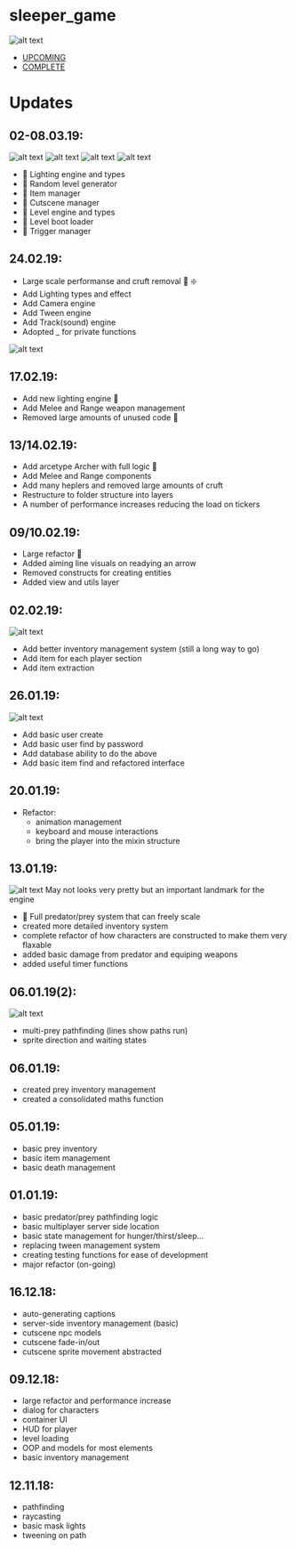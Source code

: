# sleeper_game

![alt text](https://github.com/Ewan-Roberts/sleeper_game/blob/master/documentation/update_1.png)

- [UPCOMING](../documentation/TODO.md)
- [COMPLETE](../documentation/DONE.md)

# Updates

## 02-08.03.19:
![alt text](https://github.com/Ewan-Roberts/sleeper_game/blob/master/documentation/update_12.png)
![alt text](https://github.com/Ewan-Roberts/sleeper_game/blob/master/documentation/update_13.png)
![alt text](https://github.com/Ewan-Roberts/sleeper_game/blob/master/documentation/update_14.png)
![alt text](https://github.com/Ewan-Roberts/sleeper_game/blob/master/documentation/update_15.png)
- :tada: Lighting engine and types
- :tada: Random level generator
- :tada: Item manager
- :tada: Cutscene manager
- :tada: Level engine and types
- :tada: Level boot loader
- :tada: Trigger manager

## 24.02.19:
- Large scale performanse and cruft removal :rocket: :sparkle:
- Add Lighting types and effect
- Add Camera engine
- Add Tween engine
- Add Track(sound) engine
- Adopted _ for private functions


![alt text](https://github.com/Ewan-Roberts/sleeper_game/blob/master/documentation/update_11.png)
## 17.02.19:
- Add new lighting engine :tada:
- Add Melee and Range weapon management
- Removed large amounts of unused code :rocket:


## 13/14.02.19:
- Add arcetype Archer with full logic :tada:
- Add Melee and Range components
- Add many heplers and removed large amounts of cruft
- Restructure to folder structure into layers
- A number of performance increases reducing the load on tickers

## 09/10.02.19:
- Large refactor :rocket:
- Added aiming line visuals on readying an arrow
- Removed constructs for creating entities
- Added view and utils layer

## 02.02.19:
![alt text](https://github.com/Ewan-Roberts/sleeper_game/blob/master/documentation/update_10.png)
- Add better inventory management system (still a long way to go)
- Add item for each player section
- Add item extraction

## 26.01.19:
![alt text](https://github.com/Ewan-Roberts/sleeper_game/blob/master/documentation/update_9.png)
- Add basic user create
- Add basic user find by password
- Add database ability to do the above
- Add basic item find and refactored interface


## 20.01.19:
- Refactor:
  - animation management
  - keyboard and mouse interactions
  - bring the player into the mixin structure

## 13.01.19:
![alt text](https://github.com/Ewan-Roberts/sleeper_game/blob/master/documentation/update_8.png)
May not looks very pretty but an important landmark for the engine
- :tada: Full predator/prey system that can freely scale
- created more detailed inventory system
- complete refactor of how characters are constructed to make them very flaxable
- added basic damage from predator and equiping weapons
- added useful timer functions

## 06.01.19(2):
![alt text](https://github.com/Ewan-Roberts/sleeper_game/blob/master/documentation/update_7.png)
- multi-prey pathfinding (lines show paths run)
- sprite direction and waiting states

## 06.01.19:
- created prey inventory management
- created a consolidated maths function

## 05.01.19:
- basic prey inventory
- basic item management
- basic death management

## 01.01.19:
- basic predator/prey pathfinding logic
- basic multiplayer server side location
- basic state management for hunger/thirst/sleep...
- replacing tween management system
- creating testing functions for ease of development
- major refactor (on-going)

## 16.12.18:
- auto-generating captions
- server-side inventory management (basic)
- cutscene npc models 
- cutscene fade-in/out
- cutscene sprite movement abstracted

## 09.12.18:
- large refactor and performance increase
- dialog for characters
- container UI
- HUD for player
- level loading
- OOP and models for most elements
- basic inventory management

## 12.11.18:
- pathfinding
- raycasting
- basic mask lights
- tweening on path




